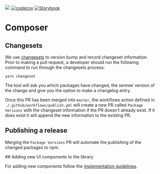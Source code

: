 ![](https://github.com/cmpsr/composer/workflows/Tests/badge.svg) [![codecov](https://codecov.io/gh/cmpsr/composer/branch/master/graph/badge.svg)](https://codecov.io/gh/cmpsr/composer) [![Storybook](https://raw.githubusercontent.com/storybooks/brand/master/badge/badge-storybook.svg)](https://storybook.cmpsr.io/)

# Composer

## Changesets

We use [changesets](https://github.com/atlassian/changesets) to version bump and record changeset information. Prior to making a pull request, a developer should run the following command to run through the changesets process:

`yarn changeset`

The tool will ask you which packages have changed, the semver version of the change and give you the option to make a changelog entry.

Once this PR has been merged into `master`, the workflows action defined in `./.github/workflows/publish.yml` will create a new PR called `Package Versions` with the changeset information if the PR doesn't already exist. If it does exist it will append the new information to the existing PR.

## Publishing a release

Merging the `Package Versions` PR will automate the publishing of the changed packages to npm.

## Adding new UI components to the library

For adding new components follow the [implementation guidelines](https://github.com/cmpsr/composer/blob/master/packages/components/README.md).
